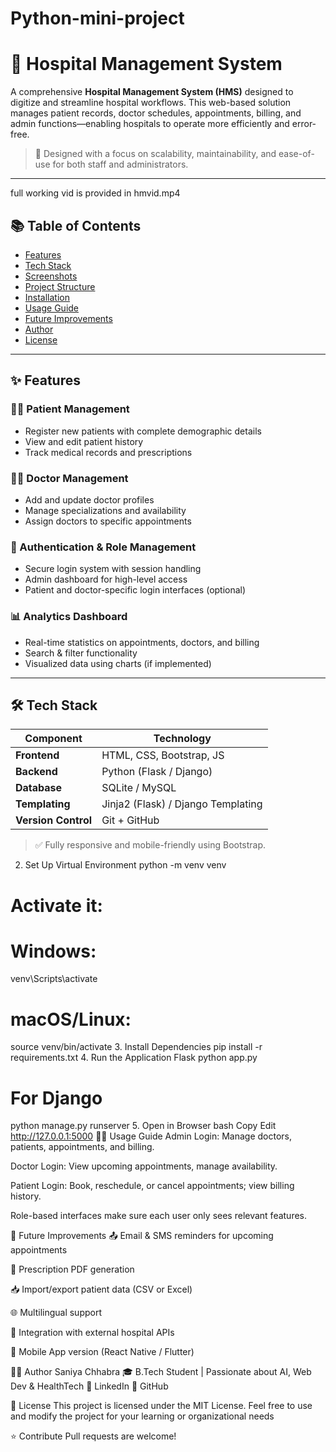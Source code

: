 # Python-mini-project
# 🏥 Hospital Management System

A comprehensive **Hospital Management System (HMS)** designed to digitize and streamline hospital workflows. This web-based solution manages patient records, doctor schedules, appointments, billing, and admin functions—enabling hospitals to operate more efficiently and error-free.

> 📌 Designed with a focus on scalability, maintainability, and ease-of-use for both staff and administrators.

---
full working vid is provided in hmvid.mp4

## 📚 Table of Contents

- [Features](#features)
- [Tech Stack](#tech-stack)
- [Screenshots](#screenshots)
- [Project Structure](#project-structure)
- [Installation](#installation)
- [Usage Guide](#usage-guide)
- [Future Improvements](#future-improvements)
- [Author](#author)
- [License](#license)

---

## ✨ Features

### 👨‍⚕️ Patient Management
- Register new patients with complete demographic details
- View and edit patient history
- Track medical records and prescriptions

### 🧑‍⚕️ Doctor Management
- Add and update doctor profiles
- Manage specializations and availability
- Assign doctors to specific appointments

### 🔐 Authentication & Role Management
- Secure login system with session handling
- Admin dashboard for high-level access
- Patient and doctor-specific login interfaces (optional)

### 📊 Analytics Dashboard
- Real-time statistics on appointments, doctors, and billing
- Search & filter functionality
- Visualized data using charts (if implemented)

---

## 🛠️ Tech Stack

| Component        | Technology                  |
|------------------|-----------------------------|
| **Frontend**     | HTML, CSS, Bootstrap, JS    |
| **Backend**      | Python (Flask / Django)     |
| **Database**     | SQLite / MySQL              |
| **Templating**   | Jinja2 (Flask) / Django Templating |
| **Version Control** | Git + GitHub             |

> ✅ Fully responsive and mobile-friendly using Bootstrap.


2. Set Up Virtual Environment
python -m venv venv
# Activate it:
# Windows:
venv\Scripts\activate
# macOS/Linux:
source venv/bin/activate
3. Install Dependencies
pip install -r requirements.txt
4. Run the Application
 Flask
python app.py
# For Django
python manage.py runserver
5. Open in Browser
bash
Copy
Edit
http://127.0.0.1:5000
🧑‍🏫 Usage Guide
Admin Login: Manage doctors, patients, appointments, and billing.

Doctor Login: View upcoming appointments, manage availability.

Patient Login: Book, reschedule, or cancel appointments; view billing history.

Role-based interfaces make sure each user only sees relevant features.

🔮 Future Improvements
📤 Email & SMS reminders for upcoming appointments

💊 Prescription PDF generation

📥 Import/export patient data (CSV or Excel)

🌐 Multilingual support

🩻 Integration with external hospital APIs

📱 Mobile App version (React Native / Flutter)

👩‍💻 Author
Saniya Chhabra
🎓 B.Tech Student | Passionate about AI, Web Dev & HealthTech
🔗 LinkedIn
🐙 GitHub

📄 License
This project is licensed under the MIT License.
Feel free to use and modify the project for your learning or organizational needs

⭐ Contribute
Pull requests are welcome!




